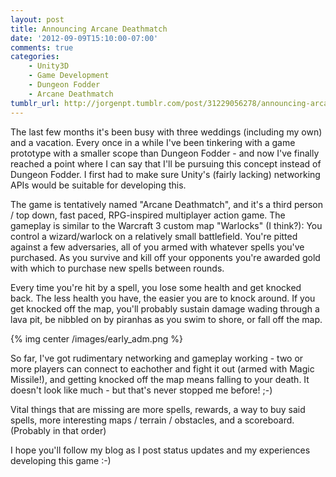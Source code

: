 ```yaml
---
layout: post
title: Announcing Arcane Deathmatch
date: '2012-09-09T15:10:00-07:00'
comments: true
categories:
    - Unity3D
    - Game Development
    - Dungeon Fodder
    - Arcane Deathmatch
tumblr_url: http://jorgenpt.tumblr.com/post/31229056278/announcing-arcane-deathmatch
---
```


The last few months it's been busy with three weddings (including my own) and a vacation. Every once in a while I've been tinkering with a game prototype with a smaller scope than Dungeon Fodder - and now I've finally reached a point where I can say that I'll be pursuing this concept instead of Dungeon Fodder. I first had to make sure Unity's (fairly lacking) networking APIs would be suitable for developing this.

The game is tentatively named "Arcane Deathmatch", and it's a third person / top down, fast paced, RPG-inspired multiplayer action game. The gameplay is similar to the Warcraft 3 custom map "Warlocks" (I think?): You control a wizard/warlock on a relatively small battlefield. You're pitted against a few adversaries, all of you armed with whatever spells you've purchased. As you survive and kill off your opponents you're awarded gold with which to purchase new spells between rounds.


Every time you're hit by a spell, you lose some health and get knocked back. The less health you have, the easier you are to knock around. If you get knocked off the map, you'll probably sustain damage wading through a lava pit, be nibbled on by piranhas as you swim to shore, or fall off the map.

{% img center /images/early_adm.png %}

So far, I've got rudimentary networking and gameplay working - two or more players can connect to eachother and fight it out (armed with Magic Missile!), and getting knocked off the map means falling to your death. It doesn't look like much - but that's never stopped me before! ;-)

Vital things that are missing are more spells, rewards, a way to buy said spells, more interesting maps / terrain / obstacles, and a scoreboard. (Probably in that order)

I hope you'll follow my blog as I post status updates and my experiences developing this game :-)
